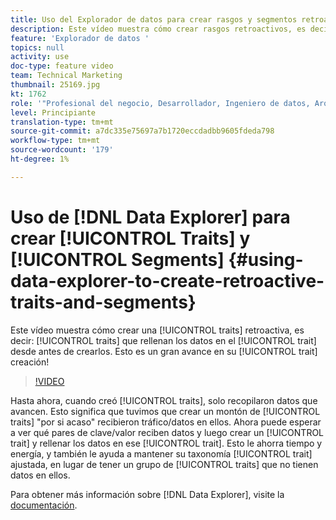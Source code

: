 ```yaml
---
title: Uso del Explorador de datos para crear rasgos y segmentos retroactivos
description: Este vídeo muestra cómo crear rasgos retroactivos, es decir, rasgos que rellenan los datos en el rasgo desde antes de crearlos. ¡Esto es un gran avance en la creación de rasgos!
feature: 'Explorador de datos '
topics: null
activity: use
doc-type: feature video
team: Technical Marketing
thumbnail: 25169.jpg
kt: 1762
role: '"Profesional del negocio, Desarrollador, Ingeniero de datos, Arquitecto, Arquitecto de datos, Administrador, Líder"'
level: Principiante
translation-type: tm+mt
source-git-commit: a7dc335e75697a7b1720eccdadbb9605fdeda798
workflow-type: tm+mt
source-wordcount: '179'
ht-degree: 1%

---
```



# Uso de [!DNL Data Explorer] para crear [!UICONTROL Traits] y [!UICONTROL Segments] {#using-data-explorer-to-create-retroactive-traits-and-segments}

Este vídeo muestra cómo crear una [!UICONTROL traits] retroactiva, es decir: [!UICONTROL traits] que rellenan los datos en el [!UICONTROL trait] desde antes de crearlos. Esto es un gran avance en su [!UICONTROL trait] creación!

>[!VIDEO](https://video.tv.adobe.com/v/25169/?quality=12)

Hasta ahora, cuando creó [!UICONTROL traits], solo recopilaron datos que avancen. Esto significa que tuvimos que crear un montón de [!UICONTROL traits] &quot;por si acaso&quot; recibieron tráfico/datos en ellos. Ahora puede esperar a ver qué pares de clave/valor reciben datos y luego crear un [!UICONTROL trait] y rellenar los datos en ese [!UICONTROL trait]. Esto le ahorra tiempo y energía, y también le ayuda a mantener su taxonomía [!UICONTROL trait] ajustada, en lugar de tener un grupo de [!UICONTROL traits] que no tienen datos en ellos.

Para obtener más información sobre [!DNL Data Explorer], visite la [documentación](https://experiencecloud.adobe.com/resources/help/en_US/aam/data-explorer.html).